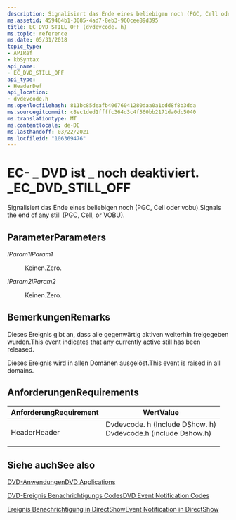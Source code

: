 ```yaml
---
description: Signalisiert das Ende eines beliebigen noch (PGC, Cell oder vobu).
ms.assetid: 459464b1-3085-4ad7-8eb3-960cee89d395
title: EC_DVD_STILL_OFF (dvdevcode. h)
ms.topic: reference
ms.date: 05/31/2018
topic_type:
- APIRef
- kbSyntax
api_name:
- EC_DVD_STILL_OFF
api_type:
- HeaderDef
api_location:
- dvdevcode.h
ms.openlocfilehash: 811bc85deafb40676041280daa0a1cdd8f8b3dda
ms.sourcegitcommit: c8ec1ded1ffffc364d3c4f560bb2171da0dc5040
ms.translationtype: MT
ms.contentlocale: de-DE
ms.lasthandoff: 03/22/2021
ms.locfileid: "106369476"
---
```

# <a name="ec_dvd_still_off"></a><span data-ttu-id="72c25-103">EC- \_ DVD ist \_ noch deaktiviert. \_</span><span class="sxs-lookup"><span data-stu-id="72c25-103">EC\_DVD\_STILL\_OFF</span></span>

<span data-ttu-id="72c25-104">Signalisiert das Ende eines beliebigen noch (PGC, Cell oder vobu).</span><span class="sxs-lookup"><span data-stu-id="72c25-104">Signals the end of any still (PGC, Cell, or VOBU).</span></span>

## <a name="parameters"></a><span data-ttu-id="72c25-105">Parameter</span><span class="sxs-lookup"><span data-stu-id="72c25-105">Parameters</span></span>

<dl> <dt>

<span data-ttu-id="72c25-106"><span id="lParam1"></span><span id="lparam1"></span><span id="LPARAM1"></span>*lParam1*</span><span class="sxs-lookup"><span data-stu-id="72c25-106"><span id="lParam1"></span><span id="lparam1"></span><span id="LPARAM1"></span>*lParam1*</span></span>
</dt> <dd>

<span data-ttu-id="72c25-107">Keinen.</span><span class="sxs-lookup"><span data-stu-id="72c25-107">Zero.</span></span>

</dd> <dt>

<span data-ttu-id="72c25-108"><span id="lParam2"></span><span id="lparam2"></span><span id="LPARAM2"></span>*lParam2*</span><span class="sxs-lookup"><span data-stu-id="72c25-108"><span id="lParam2"></span><span id="lparam2"></span><span id="LPARAM2"></span>*lParam2*</span></span>
</dt> <dd>

<span data-ttu-id="72c25-109">Keinen.</span><span class="sxs-lookup"><span data-stu-id="72c25-109">Zero.</span></span>

</dd> </dl>

## <a name="remarks"></a><span data-ttu-id="72c25-110">Bemerkungen</span><span class="sxs-lookup"><span data-stu-id="72c25-110">Remarks</span></span>

<span data-ttu-id="72c25-111">Dieses Ereignis gibt an, dass alle gegenwärtig aktiven weiterhin freigegeben wurden.</span><span class="sxs-lookup"><span data-stu-id="72c25-111">This event indicates that any currently active still has been released.</span></span>

<span data-ttu-id="72c25-112">Dieses Ereignis wird in allen Domänen ausgelöst.</span><span class="sxs-lookup"><span data-stu-id="72c25-112">This event is raised in all domains.</span></span>

## <a name="requirements"></a><span data-ttu-id="72c25-113">Anforderungen</span><span class="sxs-lookup"><span data-stu-id="72c25-113">Requirements</span></span>



| <span data-ttu-id="72c25-114">Anforderung</span><span class="sxs-lookup"><span data-stu-id="72c25-114">Requirement</span></span> | <span data-ttu-id="72c25-115">Wert</span><span class="sxs-lookup"><span data-stu-id="72c25-115">Value</span></span> |
|-------------------|----------------------------------------------------------------------------------------------------------|
| <span data-ttu-id="72c25-116">Header</span><span class="sxs-lookup"><span data-stu-id="72c25-116">Header</span></span><br/> | <dl> <span data-ttu-id="72c25-117"><dt>Dvdevcode. h (Include DShow. h)</dt></span><span class="sxs-lookup"><span data-stu-id="72c25-117"><dt>Dvdevcode.h (include Dshow.h)</dt></span></span> </dl> |



## <a name="see-also"></a><span data-ttu-id="72c25-118">Siehe auch</span><span class="sxs-lookup"><span data-stu-id="72c25-118">See also</span></span>

<dl> <dt>

[<span data-ttu-id="72c25-119">DVD-Anwendungen</span><span class="sxs-lookup"><span data-stu-id="72c25-119">DVD Applications</span></span>](dvd-applications.md)
</dt> <dt>

[<span data-ttu-id="72c25-120">DVD-Ereignis Benachrichtigungs Codes</span><span class="sxs-lookup"><span data-stu-id="72c25-120">DVD Event Notification Codes</span></span>](dvd-notification-codes.md)
</dt> <dt>

[<span data-ttu-id="72c25-121">Ereignis Benachrichtigung in DirectShow</span><span class="sxs-lookup"><span data-stu-id="72c25-121">Event Notification in DirectShow</span></span>](event-notification-in-directshow.md)
</dt> </dl>

 

 




